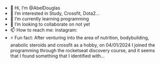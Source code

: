 - 👋 Hi, I’m @AbelDouglas
- 👀 I’m interested in Study, Crossfit, Dota2...
- 🌱 I’m currently learning programming
- 💞️ I’m looking to collaborate on not yet
- 📫 How to reach me: instagram: 
- ⚡ Fun fact: After venturing into the area of nutrition, bodybuilding, anabolic steroids and crossfit as a hobby, on 04/01/2024 I joined the programming through the rocketseat discovery course, and it seems that I found something that I identified with...

<!---
AbelDouglas/AbelDouglas is a ✨ special ✨ repository because its `README.md` (this file) appears on your GitHub profile.
You can click the Preview link to take a look at your changes.
--->
